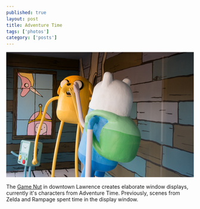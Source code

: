 ```yaml
---
published: true
layout: post
title: Adventure Time
tags: ['photos']
category: ['posts']
---
```


![Adventure Time](/media/2013/20130628-6280906-600px.jpg)

The [Game Nut](http://www.game-nut.com/) in downtown Lawrence creates
elaborate window displays, currently it's characters from Adventure
Time. Previously, scenes from Zelda and Rampage spent time in the
display window.


